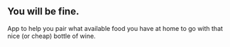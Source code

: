 ## You will be fine.

App to help you pair what available food you have at home to go with that nice (or cheap) bottle of wine.

